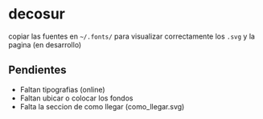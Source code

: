 decosur
=======

copiar las fuentes en `~/.fonts/` para visualizar correctamente los `.svg` y la pagina (en desarrollo)


Pendientes
----------

* Faltan tipografias (online)
* Faltan ubicar o colocar los fondos
* Falta la seccion de como llegar (como_llegar.svg)

